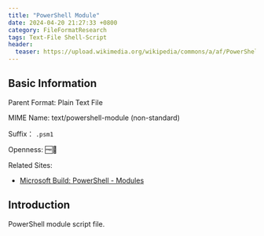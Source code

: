 ```yaml
---
title: "PowerShell Module"
date: 2024-04-20 21:27:33 +0800
category: FileFormatResearch
tags: Text-File Shell-Script
header:
  teaser: https://upload.wikimedia.org/wikipedia/commons/a/af/PowerShell_Core_6.0_icon.png
---
```


## Basic Information

Parent Format: Plain Text File

MIME Name: text/powershell-module (non-standard)

Suffix： `.psm1`

Openness: 🆓📖

Related Sites:

* [Microsoft Build: PowerShell - Modules](https://learn.microsoft.com/en-us/powershell/scripting/lang-spec/chapter-11?view=powershell-7.4)

## Introduction

PowerShell module script file.
